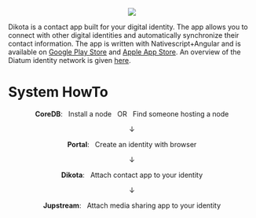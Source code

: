 
<p align="center">
  <a href="https://diatum.org">
    <img src="https://s3-us-west-2.amazonaws.com/org.diatum.public/DiatumLogo.png"/>
  </a>
</p>

Dikota is a contact app built for your digital identity. The app allows you to connect with other digital identities and automatically synchronize their contact information. The app is written with Nativescript+Angular and is available on <a href="https://play.google.com/store/apps/details?id=org.diatum.dikota">Google Play Store<a> and <a href="https://apps.apple.com/us/app/dikota/id1526510086">Apple App Store<a>. An overview of the Diatum identity network is given <a href="https://diatum.org/developers/technical-intro/">here</a>. 

# System HowTo
<p align="center"><b>CoreDB</b>: &nbsp Install a node &nbsp OR &nbsp Find someone hosting a node</p>
<p align="center">↓</p> 
<p align="center"><b>Portal</b>: &nbsp Create an identity with browser</p>
<p align="center">↓</p> 
<p align="center"><b>Dikota</b>: &nbsp Attach contact app to your identity</p>
<p align="center">↓</p> 
<p align="center"><b>Jupstream</b>: &nbsp Attach media sharing app to your identity</p>
